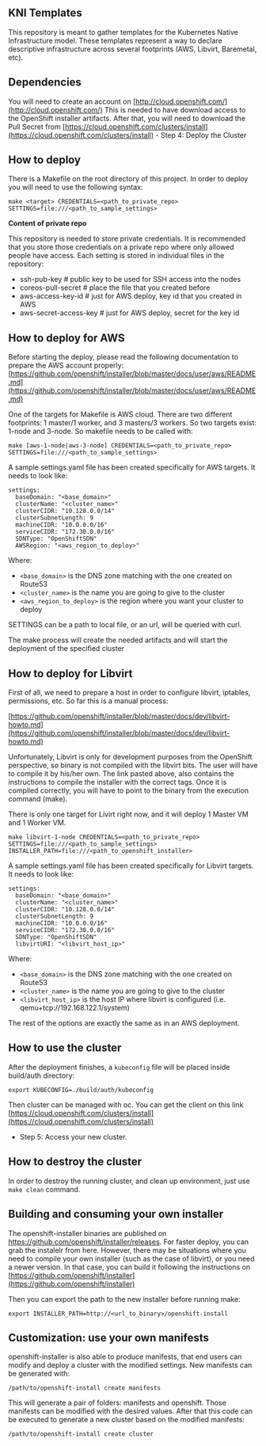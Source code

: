 ## KNI Templates

This repository is meant to gather templates for the Kubernetes Native
Infrastructure model. These templates represent a way to declare descriptive
infrastructure across several footprints (AWS, Libvirt, Baremetal, etc).

## Dependencies

You will need to create an account on [http://cloud.openshift.com/](http://cloud.openshift.com/)
This is needed to have download access to the OpenShift installer artifacts.
After that, you will need to download the Pull Secret from
[https://cloud.openshift.com/clusters/install](https://cloud.openshift.com/clusters/install) - Step 4: Deploy the Cluster

## How to deploy

There is a Makefile on the root directory of this project. In order to deploy
you will need to use the following syntax:

    make <target> CREDENTIALS=<path_to_private_repo> SETTINGS=file:///<path_to_sample_settings>

**Content of private repo**

This repository is needed to store private credentials. It is recommended that
you store those credentials on a private repo where only allowed people have
access. Each setting is stored in individual files in the repository:

- ssh-pub-key           # public key to be used for SSH access into the nodes
- coreos-pull-secret    # place the file that you created before
- aws-access-key-id     # just for AWS deploy, key id that you created in AWS
- aws-secret-access-key # just for AWS deploy, secret for the key id

## How to deploy for AWS

Before starting the deploy, please read the following documentation to prepare
the AWS account properly:
[https://github.com/openshift/installer/blob/master/docs/user/aws/README.md](https://github.com/openshift/installer/blob/master/docs/user/aws/README.md)

One of the targets for Makefile is AWS cloud. There are two different
footprints: 1 master/1 worker, and 3 masters/3 workers. So two targets exist:
1-node and 3-node. So makefile needs to be called with:

    make [aws-1-node|aws-3-node] CREDENTIALS=<path_to_private_repo> SETTINGS=file:///<path_to_sample_settings>

A sample settings.yaml file has been created specifically for AWS targets. It
needs to look like:

    settings:
      baseDomain: "<base_domain>"
      clusterName: "<cluster_name>"
      clusterCIDR: "10.128.0.0/14"
      clusterSubnetLength: 9
      machineCIDR: "10.0.0.0/16"
      serviceCIDR: "172.30.0.0/16"
      SDNType: "OpenShiftSDN"
      AWSRegion: "<aws_region_to_deploy>"

Where:
- `<base_domain>` is the DNS zone matching with the one created on Route53
- `<cluster_name>` is the name you are going to give to the cluster
- `<aws_region_to_deploy>` is the region where you want your cluster to deploy

SETTINGS can be a path to local file, or an url, will be queried with curl.

The make process will create the needed artifacts and will start the deployment
of the specified cluster

## How to deploy for Libvirt

First of all, we need to prepare a host in order to configure libvirt, iptables, permissions, etc. So far this is a manual process:

[https://github.com/openshift/installer/blob/master/docs/dev/libvirt-howto.md](https://github.com/openshift/installer/blob/master/docs/dev/libvirt-howto.md)

Unfortunately, Libvirt is only for development purposes from the OpenShift perspective, so binary is not compiled with the libvirt bits. The user will have to compile it by his/her own.
The link pasted above, also contains the instructions to compile the installer with the correct tags. Once it is compiled correctly, you will have to point to the binary from the execution command (make).

There is only one target for Livirt right now, and it will deploy 1 Master VM and 1 Worker VM.

	make libvirt-1-node CREDENTIALS=<path_to_private_repo> SETTINGS=file:///<path_to_sample_settings> INSTALLER_PATH=file:///<path_to_openshift_installer>

A sample settings.yaml file has been created specifically for Libvirt targets. It needs to look like:

    settings:
      baseDomain: "<base_domain>"
      clusterName: "<cluster_name>"
      clusterCIDR: "10.128.0.0/14"
      clusterSubnetLength: 9
      machineCIDR: "10.0.0.0/16"
      serviceCIDR: "172.30.0.0/16"
      SDNType: "OpenShiftSDN"
      libvirtURI: "<libvirt_host_ip>"

Where:
- `<base_domain>` is the DNS zone matching with the one created on Route53
- `<cluster_name>` is the name you are going to give to the cluster
- `<libvirt_host_ip>` is the host IP where libvirt is configured (i.e. qemu+tcp://192.168.122.1/system)

The rest of the options are exactly the same as in an AWS deployment.

## How to use the cluster

After the deployment finishes, a `kubeconfig` file will be placed inside
build/auth directory:

    export KUBECONFIG=./build/auth/kubeconfig

Then cluster can be managed with oc. You can get the client on this link
[https://cloud.openshift.com/clusters/install](https://cloud.openshift.com/clusters/install)
- Step 5: Access your new cluster.

## How to destroy the cluster

In order to destroy the running cluster, and clean up environment, just use
`make clean` command.

## Building and consuming your own installer

The openshift-installer binaries are published on
https://github.com/openshift/installer/releases. For faster deploy, you can grab
the instalelr from here. However, there may be situations where you need to
compile your own installer (such as the case of libvirt), or you need a newer
version. In that case, you can build it following the instructions on
[https://github.com/openshift/installer](https://github.com/openshift/installer)

Then you can export the path to the new installer before running make:

    export INSTALLER_PATH=http://<url_to_binary>/openshift-install

## Customization: use your own manifests

openshift-installer is also able to produce manifests, that end users can modify
and deploy a cluster with the modified settings. New manifests can be generated
with:

    /path/to/openshift-install create manifests

This will generate a pair of folders: manifests and openshift. Those manifests
can be modified with the desired values. After that this code can be executed to
generate a new cluster based on the modified manifests:

    /path/to/openshift-install create cluster
